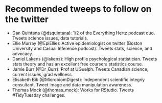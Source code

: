 # Recommended tweeps to follow on the twitter

* Dan Quintana (@dsquintana): 1/2 of the Everything Hertz podcast duo. Tweets science issues, data tutorials.
* Ellie Murray (@EpiEllie): Active epidemiologist on twitter (Boston University and Casual Inference podcost). Tweets stats, science, and advocacy.
* Daniel Lakens (@lakens): High profile psychological statistician. Tweets stats theory and has an excellent free coursera statistics course.
* Jamie Burr (@Dr_Burr): Prof at UGuelph. Tweets Canadian science, current issues, grad wellness.
* Elisabeth Bik (@MicrobiomDigest): Independent scientific integriy consultant. Tweet image and data manipulation awareness.
* Thomas Mock (@thomas_mock): Works for RStudio. Tweets #TidyTuesday challenges.
